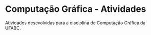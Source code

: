 # Computação Gráfica - Atividades
Atividades desevolvidas para a disciplina de Computação Gráfica da UFABC.
